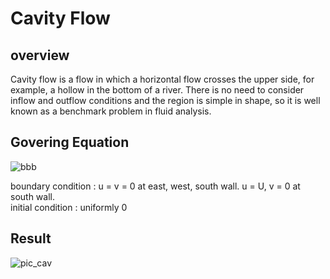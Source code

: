 # Cavity Flow

## overview
Cavity flow is a flow in which a horizontal flow crosses the upper side, for example, a hollow in the bottom of a river.
There is no need to consider inflow and outflow conditions and the region is simple in shape, 
so it is well known as a benchmark problem in fluid analysis.

## Govering Equation
![bbb](https://github.com/user-attachments/assets/827f069f-1aa8-45b1-be93-62e2700f3ffd)

boundary condition : u = v = 0 at east, west, south wall. u = U, v = 0 at south wall. <br>
initial condition : uniformly 0

## Result
![pic_cav](https://github.com/user-attachments/assets/faa449e5-b969-4bfe-a59c-cca419a4d3b0)
